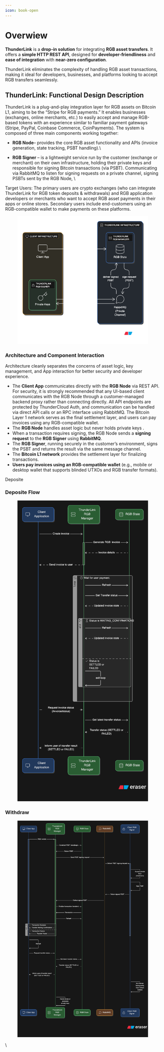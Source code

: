 ```yaml
---
icon: book-open
---
```


# Overwiew

**ThunderLink** is a **drop-in solution** for integrating **RGB asset transfers**. It offers a **simple HTTP REST API**, designed for **developer-friendliness** and **ease of integration** with **near-zero configuration**.

ThunderLink eliminates the complexity of handling RGB asset transactions, making it ideal for developers, businesses, and platforms looking to accept RGB transfers seamlessly.

## ThunderLink: Functional Design Description

ThunderLink is a plug-and-play integration layer for RGB assets on Bitcoin L1, aiming to be the “Stripe for RGB payments.” It enables businesses (exchanges, online merchants, etc.) to easily accept and manage RGB-based tokens with an experience similar to familiar payment gateways (Stripe, PayPal, Coinbase Commerce, CoinPayments). The system is composed of three main components working together:

* **RGB Node**– provides the core RGB asset functionality and APIs (invoice generation, state tracking, PSBT handling).\

* **RGB Signer** – is a lightweight service run by the customer (exchange or merchant) on their own infrastructure, holding their private keys and responsible for signing Bitcoin transactions (via PSBT). Communicating via RabbitMQ to listen for signing requests on a private channel, signing PSBTs sent by the RGB Node, \


Target Users: The primary users are crypto exchanges (who can integrate ThunderLink for RGB token deposits & withdrawals) and RGB application developers or merchants who want to accept RGB asset payments in their apps or online stores. Secondary users include end-customers using an RGB-compatible wallet to make payments on these platforms.

<figure><img src="../../../.gitbook/assets/diagram-export-11.06.2025-20_58_02.png" alt=""><figcaption></figcaption></figure>

### Architecture and Component Interaction

Architecture cleanly separates the concerns of asset logic, key management, and App interaction for better security and developer experience.

* The **Client App** communicates directly with the **RGB Node** via REST API. \
  For security, it is strongly recommended that any UI-based client communicates with the RGB Node through a customer-managed backend proxy rather than connecting directly. All API endpoints are protected by ThunderCloud Auth, and communication can be handled via direct API calls or an RPC interface using RabbitMQ. The Bitcoin Layer 1 network serves as the final settlement layer, and users can pay invoices using any RGB-compatible wallet.
* The **RGB Node** handles asset logic but never holds private keys .
* When a transaction requires signing, the RGB Node sends a **signing request** to the **RGB Signer** using **RabbitMQ**.
* The **RGB Signer**, running securely in the customer’s environment, signs the PSBT and returns the result via the same message channel.
* The **Bitcoin L1 network** provides the settlement layer for finalizing transactions.
* **Users pay invoices using an RGB-compatible wallet** (e.g., mobile or desktop wallet that supports blinded UTXOs and RGB transfer formats).

Deposite&#x20;

### Deposite Flow

<figure><img src="../../../.gitbook/assets/diagram-export-12.06.2025-15_12_28.png" alt=""><figcaption></figcaption></figure>

### Withdraw&#x20;

<figure><img src="../../../.gitbook/assets/diagram-export-12.06.2025-15_59_35.png" alt=""><figcaption></figcaption></figure>

\
